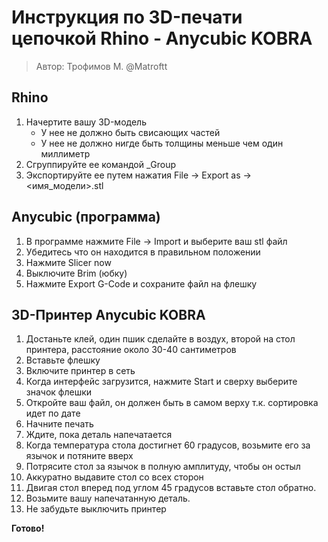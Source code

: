 # Инструкция по 3D-печати цепочкой Rhino - Anycubic KOBRA
> Автор: Трофимов М. @Matroftt
## Rhino
1. Начертите вашу 3D-модель
    * У нее не должно быть свисающих частей
    * У нее не должно нигде быть толщины меньше чем один миллиметр
2. Сгруппируйте ее командой _Group
3. Экспортируйте ее путем нажатия File -> Export as -> <имя_модели>.stl

## Anycubic (программа)
1. В программе нажмите File -> Import и выберите ваш stl файл
2. Убедитесь что он находится в правильном положении
3. Нажмите Slicer now
4. Выключите Brim (юбку)
5. Нажмите Export G-Code и сохраните файл на флешку

## 3D-Принтер Anycubic KOBRA
1. Достаньте клей, один пшик сделайте в воздух, второй на стол принтера, расстояние около 30-40 сантиметров
1. Вставьте флешку
2. Включите принтер в сеть
3. Когда интерфейс загрузится, нажмите Start и сверху выберите значок флешки
4. Откройте ваш файл, он должен быть в самом верху т.к. сортировка идет по дате
5. Начните печать
6. Ждите, пока деталь напечатается
7. Когда температура стола достигнет 60 градусов, возьмите его за язычок и потяните вверх
8. Потрясите стол за язычок в полную амплитуду, чтобы он остыл
9. Аккуратно выдавите стол со всех сторон
1. Двигая стол вперед под углом 45 градусов вставьте стол обратно.
2. Возьмите вашу напечатанную деталь.
3. Не забудьте выключить принтер

**Готово!**